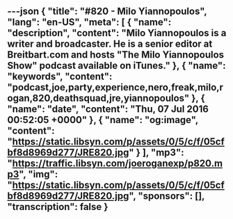 ---json
{
  "title": "#820 - Milo Yiannopoulos",
  "lang": "en-US",
  "meta": [
    {
      "name": "description",
      "content": "Milo Yiannopoulos is a writer and broadcaster. He is a senior editor at Breitbart.com and hosts \"The Milo Yiannopoulos Show\" podcast available on iTunes."
    },
    {
      "name": "keywords",
      "content": "podcast,joe,party,experience,nero,freak,milo,rogan,820,deathsquad,jre,yiannopoulos"
    },
    {
      "name": "date",
      "content": "Thu, 07 Jul 2016 00:52:05 +0000"
    },
    {
      "name": "og:image",
      "content": "https://static.libsyn.com/p/assets/0/5/c/f/05cfbf8d8969d277/JRE820.jpg"
    }
  ],
  "mp3": "https://traffic.libsyn.com/joeroganexp/p820.mp3",
  "img": "https://static.libsyn.com/p/assets/0/5/c/f/05cfbf8d8969d277/JRE820.jpg",
  "sponsors": [],
  "transcription": false
}
---
<episode-header />

<timemark seconds="0" />

<transcribe-call-to-action />

<episode-footer />